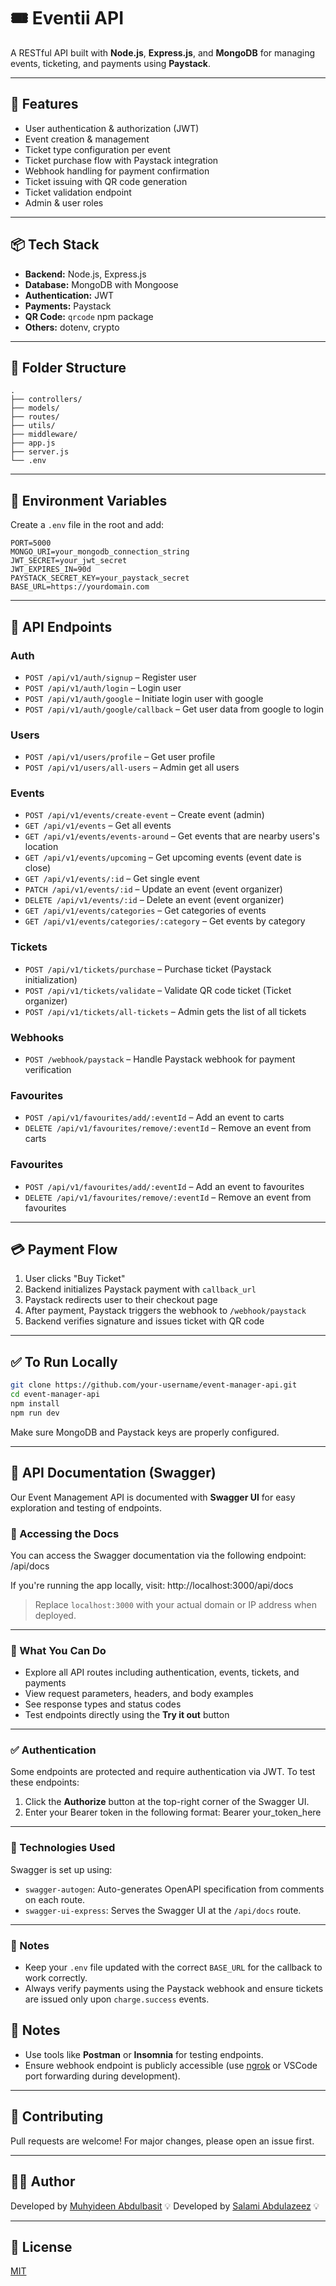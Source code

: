 # 🎟️ Eventii API

A RESTful API built with **Node.js**, **Express.js**, and **MongoDB** for managing events, ticketing, and payments using **Paystack**.

--- 

## 🚀 Features

- User authentication & authorization (JWT)
- Event creation & management
- Ticket type configuration per event
- Ticket purchase flow with Paystack integration
- Webhook handling for payment confirmation
- Ticket issuing with QR code generation
- Ticket validation endpoint
- Admin & user roles

---

## 📦 Tech Stack

- **Backend:** Node.js, Express.js
- **Database:** MongoDB with Mongoose
- **Authentication:** JWT
- **Payments:** Paystack
- **QR Code:** `qrcode` npm package
- **Others:** dotenv, crypto

---

## 📁 Folder Structure

```
.
├── controllers/
├── models/
├── routes/
├── utils/
├── middleware/
├── app.js
├── server.js
└── .env
```

---

## 🔐 Environment Variables

Create a `.env` file in the root and add:

```env
PORT=5000
MONGO_URI=your_mongodb_connection_string
JWT_SECRET=your_jwt_secret
JWT_EXPIRES_IN=90d
PAYSTACK_SECRET_KEY=your_paystack_secret
BASE_URL=https://yourdomain.com
```

---

## 🔄 API Endpoints

### Auth
- `POST /api/v1/auth/signup` – Register user
- `POST /api/v1/auth/login` – Login user
- `POST /api/v1/auth/google` – Initiate login user with google
- `POST /api/v1/auth/google/callback` – Get user data from google to login

### Users
- `POST /api/v1/users/profile` – Get user profile
- `POST /api/v1/users/all-users` – Admin get all users

### Events
- `POST /api/v1/events/create-event` – Create event (admin)
- `GET /api/v1/events` – Get all events
- `GET /api/v1/events/events-around` – Get events that are nearby users's location
- `GET /api/v1/events/upcoming` – Get upcoming events (event date is close)
- `GET /api/v1/events/:id` – Get single event
- `PATCH /api/v1/events/:id` – Update an event (event organizer)
- `DELETE /api/v1/events/:id` – Delete an event (event organizer)
- `GET /api/v1/events/categories` – Get categories of events
- `GET /api/v1/events/categories/:category` – Get events by category

### Tickets
- `POST /api/v1/tickets/purchase` – Purchase ticket (Paystack initialization)
- `POST /api/v1/tickets/validate` – Validate QR code ticket (Ticket organizer)
- `POST /api/v1/tickets/all-tickets` – Admin gets the list of all tickets

### Webhooks
- `POST /webhook/paystack` – Handle Paystack webhook for payment verification

### Favourites
- `POST /api/v1/favourites/add/:eventId` – Add an event to carts
- `DELETE /api/v1/favourites/remove/:eventId` – Remove an event from carts
### Favourites
- `POST /api/v1/favourites/add/:eventId` – Add an event to favourites
- `DELETE /api/v1/favourites/remove/:eventId` – Remove an event from favourites

---

## 💳 Payment Flow

1. User clicks "Buy Ticket"
2. Backend initializes Paystack payment with `callback_url`
3. Paystack redirects user to their checkout page
4. After payment, Paystack triggers the webhook to `/webhook/paystack`
5. Backend verifies signature and issues ticket with QR code

---

## ✅ To Run Locally

```bash
git clone https://github.com/your-username/event-manager-api.git
cd event-manager-api
npm install
npm run dev
```

Make sure MongoDB and Paystack keys are properly configured.

---

## 📘 API Documentation (Swagger)

Our Event Management API is documented with **Swagger UI** for easy exploration and testing of endpoints.

### 🔗 Accessing the Docs

You can access the Swagger documentation via the following endpoint: /api/docs

If you're running the app locally, visit: http://localhost:3000/api/docs


> Replace `localhost:3000` with your actual domain or IP address when deployed.

---

### 🧭 What You Can Do

- Explore all API routes including authentication, events, tickets, and payments
- View request parameters, headers, and body examples
- See response types and status codes
- Test endpoints directly using the **Try it out** button

---

### ✅ Authentication

Some endpoints are protected and require authentication via JWT. To test these endpoints:

1. Click the **Authorize** button at the top-right corner of the Swagger UI.
2. Enter your Bearer token in the following format: Bearer your_token_here


---

### 🔧 Technologies Used

Swagger is set up using:

- `swagger-autogen`: Auto-generates OpenAPI specification from comments on each route.
- `swagger-ui-express`: Serves the Swagger UI at the `/api/docs` route.

---

### 📎 Notes

- Keep your `.env` file updated with the correct `BASE_URL` for the callback to work correctly.
- Always verify payments using the Paystack webhook and ensure tickets are issued only upon `charge.success` events.




## 📌 Notes

- Use tools like **Postman** or **Insomnia** for testing endpoints.
- Ensure webhook endpoint is publicly accessible (use [ngrok](https://ngrok.com/) or VSCode port forwarding during development).

---

## 🤝 Contributing

Pull requests are welcome! For major changes, please open an issue first.

---

## 🧑‍💻 Author

Developed by [Muhyideen Abdulbasit](https://github.com/kolardev) 💡 
Developed by [Salami Abdulazeez](https://github.com/tzebasdha) 💡

---

## 📜 License

[MIT](LICENSE)
